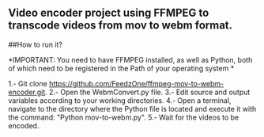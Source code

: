 ## Video encoder project using FFMPEG to transcode videos from mov to webm format.

##How to run it?

*IMPORTANT: You need to have FFMPEG installed, as well as Python, both of which need to be registered in the Path of your operating system *

1.- Git clone https://github.com/FeedzOne/ffmpeg-mov-to-webm-encoder.git.
2.- Open the WebmConvert.py file.
3.- Edit source and output variables according to your working directories.
4.- Open a terminal, navigate to the directory where the Python file is located and execute it with the command: "Python mov-to-webm.py".
5.- Wait for the videos to be encoded.
